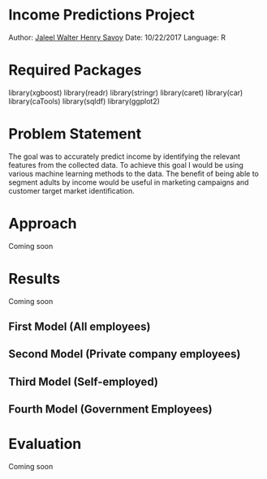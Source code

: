 # Income Predictions Project
Author:   [Jaleel Walter Henry Savoy](mailto:jaleelwsavoy@outlook.com)
Date:     10/22/2017
Language: R

# Required Packages
library(xgboost)
library(readr)
library(stringr)
library(caret)
library(car)
library(caTools)
library(sqldf)
library(ggplot2)

# Problem Statement
The goal was to accurately predict income by identifying the relevant features from the collected data. To achieve this goal I would be using various machine learning methods to the data. The benefit of being able to segment adults by income would be useful in marketing campaigns and customer target market identification. 

# Approach
Coming soon

# Results
Coming soon
## First Model (All employees)
## Second Model (Private company employees)
## Third Model (Self-employed)
## Fourth Model (Government Employees)

# Evaluation
Coming soon
